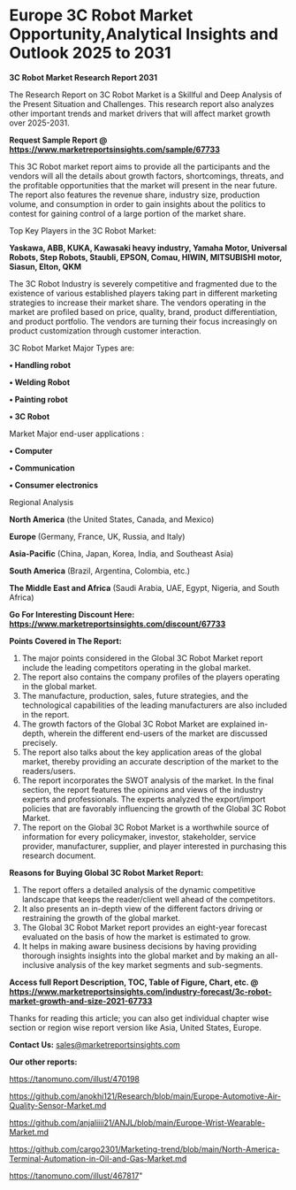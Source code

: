 # Europe 3C Robot Market Opportunity,Analytical Insights and Outlook 2025 to 2031

<strong>3C Robot Market Research Report 2031</strong>

The Research Report on 3C Robot Market is a Skillful and Deep Analysis of the Present Situation and Challenges. This research report also analyzes other important trends and market drivers that will affect market growth over 2025-2031.

<strong>Request Sample Report @ <a href=https://www.marketreportsinsights.com/sample/67733>https://www.marketreportsinsights.com/sample/67733</a></strong>

This 3C Robot market report aims to provide all the participants and the vendors will all the details about growth factors, shortcomings, threats, and the profitable opportunities that the market will present in the near future. The report also features the revenue share, industry size, production volume, and consumption in order to gain insights about the politics to contest for gaining control of a large portion of the market share.

Top Key Players in the 3C Robot Market:

<strong>Yaskawa, ABB, KUKA, Kawasaki heavy industry, Yamaha Motor, Universal Robots, Step Robots, Staubli, EPSON, Comau, HIWIN, MITSUBISHI motor, Siasun, Elton, QKM</strong>

The 3C Robot Industry is severely competitive and fragmented due to the existence of various established players taking part in different marketing strategies to increase their market share. The vendors operating in the market are profiled based on price, quality, brand, product differentiation, and product portfolio. The vendors are turning their focus increasingly on product customization through customer interaction.

3C Robot Market Major Types are:

<strong>• Handling robot

• Welding Robot

• Painting robot

• 3C Robot</strong>

Market Major end-user applications :

<strong>• Computer

• Communication

• Consumer electronics</strong>

Regional Analysis

</u><strong><b>North America</b></strong> (the United States, Canada, and Mexico)

<strong><b>Europe </b></strong>(Germany, France, UK, Russia, and Italy)

<strong><b>Asia-Pacific</b></strong> (China, Japan, Korea, India, and Southeast Asia)

<strong><b>South America</b></strong> (Brazil, Argentina, Colombia, etc.)

<strong><b>The Middle East and Africa</b></strong> (Saudi Arabia, UAE, Egypt, Nigeria, and South Africa)

<strong>Go For Interesting Discount Here: <a href=https://www.marketreportsinsights.com/discount/67733>https://www.marketreportsinsights.com/discount/67733</a></strong>

<strong>Points Covered in The Report:</strong>
<ol>
  <li>The major points considered in the Global 3C Robot Market report include the leading competitors operating in the global market.</li>
  <li>The report also contains the company profiles of the players operating in the global market.</li>
  <li>The manufacture, production, sales, future strategies, and the technological capabilities of the leading manufacturers are also included in the report.</li>
  <li>The growth factors of the Global 3C Robot Market are explained in-depth, wherein the different end-users of the market are discussed precisely.</li>
  <li>The report also talks about the key application areas of the global market, thereby providing an accurate description of the market to the readers/users.</li>
  <li>The report incorporates the SWOT analysis of the market. In the final section, the report features the opinions and views of the industry experts and professionals. The experts analyzed the export/import policies that are favorably influencing the growth of the Global 3C Robot Market.</li>
  <li>The report on the Global 3C Robot Market is a worthwhile source of information for every policymaker, investor, stakeholder, service provider, manufacturer, supplier, and player interested in purchasing this research document.</li>
</ol>
<strong>Reasons for Buying Global 3C Robot Market Report:</strong>

<ol>
  <li>The report offers a detailed analysis of the dynamic competitive landscape that keeps the reader/client well ahead of the competitors.</li>
  <li>It also presents an in-depth view of the different factors driving or restraining the growth of the global market.</li>
  <li>The Global 3C Robot Market report provides an eight-year forecast evaluated on the basis of how the market is estimated to grow.</li>
  <li>It helps in making aware business decisions by having providing thorough insights insights into the global market and by making an all-inclusive analysis of the key market segments and sub-segments.</li>
</ol>
<strong>Access full Report Description, TOC, Table of Figure, Chart, etc. @ <a href=https://www.marketreportsinsights.com/industry-forecast/3c-robot-market-growth-and-size-2021-67733>https://www.marketreportsinsights.com/industry-forecast/3c-robot-market-growth-and-size-2021-67733</a></strong>


Thanks for reading this article; you can also get individual chapter wise section or region wise report version like Asia, United States, Europe.

<strong>Contact Us:</strong>
sales@marketreportsinsights.com

<strong>Our other reports:</strong>

<a href=https://tanomuno.com/illust/470198>https://tanomuno.com/illust/470198</a>

<a href=https://github.com/anokhi121/Research/blob/main/Europe-Automotive-Air-Quality-Sensor-Market.md>https://github.com/anokhi121/Research/blob/main/Europe-Automotive-Air-Quality-Sensor-Market.md</a>

<a href=https://github.com/anjaliiii21/ANJL/blob/main/Europe-Wrist-Wearable-Market.md>https://github.com/anjaliiii21/ANJL/blob/main/Europe-Wrist-Wearable-Market.md</a>

<a href=https://github.com/cargo2301/Marketing-trend/blob/main/North-America-Terminal-Automation-in-Oil-and-Gas-Market.md>https://github.com/cargo2301/Marketing-trend/blob/main/North-America-Terminal-Automation-in-Oil-and-Gas-Market.md</a>

<a href=https://tanomuno.com/illust/467817>https://tanomuno.com/illust/467817</a>"
